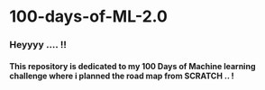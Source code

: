 # 100-days-of-ML-2.0

### Heyyyy .... !!
#### This repository is dedicated to my 100 Days of Machine learning challenge where i planned the road map from SCRATCH .. !
